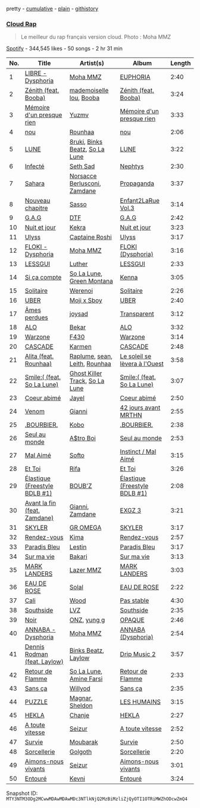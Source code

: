 pretty - [cumulative](/playlists/cumulative/37i9dQZF1DX5jNEiuvPyWr.md) - [plain](/playlists/plain/37i9dQZF1DX5jNEiuvPyWr) - [githistory](https://github.githistory.xyz/mackorone/spotify-playlist-archive/blob/main/playlists/plain/37i9dQZF1DX5jNEiuvPyWr)

### [Cloud Rap](https://open.spotify.com/playlist/37i9dQZF1DX5jNEiuvPyWr)

> Le meilleur du rap français version cloud\. Photo : Moha MMZ

[Spotify](https://open.spotify.com/user/spotify) - 344,545 likes - 50 songs - 2 hr 31 min

| No. | Title | Artist(s) | Album | Length |
|---|---|---|---|---|
| 1 | [LIBRE \- Dysphoria](https://open.spotify.com/track/50gMceCjKprl6DUYnFrWSE) | [Moha MMZ](https://open.spotify.com/artist/13fQpdj4xMKM4gbQUcB00T) | [EUPHORIA](https://open.spotify.com/album/0P0fYHITU1W4DMmLw2XtRu) | 2:40 |
| 2 | [Zénith \(feat\. Booba\)](https://open.spotify.com/track/6z41QMdRgnRTAUdcQ0pxyH) | [mademoiselle lou](https://open.spotify.com/artist/4CJClbpfpLi7UET4Nq1r3N), [Booba](https://open.spotify.com/artist/58wXmynHaAWI5hwlPZP3qL) | [Zénith \(feat\. Booba\)](https://open.spotify.com/album/7LIy7jLgPFiNJoYxnbDf8t) | 3:24 |
| 3 | [Mémoire d'un presque rien](https://open.spotify.com/track/5lQTCLF6eeHJnkS03xzWmB) | [Yuzmv](https://open.spotify.com/artist/1cYA2rnKwpVYe9iVH3Djjm) | [Mémoire d'un presque rien](https://open.spotify.com/album/589cZ1HYzFumBTBeFcK2pj) | 3:33 |
| 4 | [nou](https://open.spotify.com/track/7tOYFGZkgFJXRXvAq8GK4f) | [Rounhaa](https://open.spotify.com/artist/6jFcJYXzABu7Us9iwENUJe) | [nou](https://open.spotify.com/album/60CokyVmIeNhWiiwI8VvIZ) | 2:06 |
| 5 | [LUNE](https://open.spotify.com/track/7zRFGTlOBar8S7kK5vnZm5) | [8ruki](https://open.spotify.com/artist/0ATaMBIaHwtM6LZpQam5r2), [Binks Beatz](https://open.spotify.com/artist/7BO3t7j5tGn3OISCrYgLnJ), [So La Lune](https://open.spotify.com/artist/4ZW7BptOWzjNFLEqRiNCT7) | [LUNE](https://open.spotify.com/album/0UX8fkJ5agBevn1A4Zu1g3) | 3:22 |
| 6 | [Infecté](https://open.spotify.com/track/07mCQ6sRZzT5XoSqnA2fOW) | [Seth Sad](https://open.spotify.com/artist/4yDo1iZ02sOpLsh1oGAAg9) | [Nephtys](https://open.spotify.com/album/2jplcSiO6721Ep6E9usYyq) | 2:30 |
| 7 | [Sahara](https://open.spotify.com/track/44vdd8Qop7Xa6PxdDCKlXT) | [Norsacce Berlusconi](https://open.spotify.com/artist/6SWyMvHN1YLZ95qwbKf26N), [Zamdane](https://open.spotify.com/artist/5CtPAGoxpJ4yLJLx6CSrO8) | [Propaganda](https://open.spotify.com/album/2NNKLT6lCK6i503EqVfkjy) | 3:37 |
| 8 | [Nouveau chapitre](https://open.spotify.com/track/03qW1EfTMxq4f3S2VUh6QV) | [Sasso](https://open.spotify.com/artist/35B6bq5keTR1PYEahq1TAF) | [Enfant2LaRue Vol.3](https://open.spotify.com/album/35rQ31nB2TM6sZLDvfIvtH) | 3:14 |
| 9 | [G.A.G](https://open.spotify.com/track/3ZWw9cswGcI33ckwAje8zC) | [DTF](https://open.spotify.com/artist/37ioGUZGhKk7VjWIocx8kM) | [G.A.G](https://open.spotify.com/album/7pm92hIaWeEYJPm67Xv1mC) | 2:42 |
| 10 | [Nuit et jour](https://open.spotify.com/track/3xAlSc7IFjhBwQq4HSDpor) | [Kekra](https://open.spotify.com/artist/20pbz4TbpkBUr5JwYfGgPS) | [Nuit et jour](https://open.spotify.com/album/2VvNdPoTyrPTR30iBFzFJf) | 3:23 |
| 11 | [Ulyss](https://open.spotify.com/track/6SLrsf0RoSwEWo6jp8fF7P) | [Captaine Roshi](https://open.spotify.com/artist/4bDcCV0zjPsVs2GxtduYry) | [Ulyss](https://open.spotify.com/album/20wAvXHkfRKHNqAx9xQRbz) | 3:17 |
| 12 | [FLOKI \- Dysphoria](https://open.spotify.com/track/3vnQXpeuOqmRmYGqX7coFy) | [Moha MMZ](https://open.spotify.com/artist/13fQpdj4xMKM4gbQUcB00T) | [FLOKI \(Dysphoria\)](https://open.spotify.com/album/0vy4bHNPlmpab87j9X5v2C) | 3:16 |
| 13 | [LESSGUI](https://open.spotify.com/track/7tcsRVgsBvGGL8h9BHN1uA) | [Luther](https://open.spotify.com/artist/712cOCN3mpraX2UOgUvdHW) | [LESSGUI](https://open.spotify.com/album/0sW9FAedveHh5b62T0eIoU) | 2:33 |
| 14 | [Si ça compte](https://open.spotify.com/track/2KGyvpsnb8PXovZx4ecfUF) | [So La Lune](https://open.spotify.com/artist/4ZW7BptOWzjNFLEqRiNCT7), [Green Montana](https://open.spotify.com/artist/0zhMujl1yB8pkB023Qm4Y2) | [Kenna](https://open.spotify.com/album/76pipx8axggIWa1sXWV7K4) | 3:05 |
| 15 | [Solitaire](https://open.spotify.com/track/4yYpZTbJPa6Uoct89yXdKf) | [Werenoi](https://open.spotify.com/artist/3YBJLs7RqR0aPGBgU27nDh) | [Solitaire](https://open.spotify.com/album/1w91fuTe3zAPvcSyGlZdvE) | 2:26 |
| 16 | [UBER](https://open.spotify.com/track/08QiWwcnUHZXsyIk0BXlcD) | [Moji x Sboy](https://open.spotify.com/artist/4J3vhZNPel1Tyj2GHsXi6i) | [UBER](https://open.spotify.com/album/3jXGdIm7ZG30nb7fNxeQ3J) | 2:40 |
| 17 | [Âmes perdues](https://open.spotify.com/track/7zUgId6sQBSyaaBXbbiIf3) | [joysad](https://open.spotify.com/artist/6CZr9MXuLgVw8tcZxrf29Z) | [Transparent](https://open.spotify.com/album/4C8YgxhvIVBVPN5RvUG3hm) | 3:12 |
| 18 | [ALO](https://open.spotify.com/track/2gVEgY3FxEL8R4frXffu6E) | [Bekar](https://open.spotify.com/artist/6wjkiUBMMYSIx5UBTp7eKC) | [ALO](https://open.spotify.com/album/3RVYGYZWzZsz2grcl5CWqw) | 3:32 |
| 19 | [Warzone](https://open.spotify.com/track/3vAh3mE2xDccKEArGslrZ1) | [F430](https://open.spotify.com/artist/11ajgggOI6hGjR8CF53mhG) | [Warzone](https://open.spotify.com/album/3dcDVMzfWhzA8JwE2HIZD7) | 3:14 |
| 20 | [CASCADE](https://open.spotify.com/track/2OBxlYIG1JCFQuCKdn2177) | [Karmen](https://open.spotify.com/artist/1EIQvc0qBhTAnZAcf5REtq) | [CASCADE](https://open.spotify.com/album/3Coi3CC35a80Y5WXwlHMo2) | 2:48 |
| 21 | [Alita \(feat\. Rounhaa\)](https://open.spotify.com/track/2QpRNqd5FP0XQqRCYl2wno) | [Raplume](https://open.spotify.com/artist/2ci4Or1nFI30YCiRS2YXV8), [sean](https://open.spotify.com/artist/7CxSejERLJhkuYRU6D1d8C), [Leith](https://open.spotify.com/artist/0DQx7HJhLzjbSQNsNhrpLT), [Rounhaa](https://open.spotify.com/artist/6jFcJYXzABu7Us9iwENUJe) | [Le soleil se lèvera à l'Ouest](https://open.spotify.com/album/59tsNmPW5twlP1slvr7Lz9) | 3:58 |
| 22 | [Smile:\( \(feat\. So La Lune\)](https://open.spotify.com/track/1TBRrjtmgVxKTOJIjYiMrf) | [Ghost Killer Track](https://open.spotify.com/artist/37S0GFsBW73uqxGXNFeADJ), [So La Lune](https://open.spotify.com/artist/4ZW7BptOWzjNFLEqRiNCT7) | [Smile:\( \(feat\. So La Lune\)](https://open.spotify.com/album/4fSVefoyfmjASBGew0QzjL) | 3:07 |
| 23 | [Coeur abimé](https://open.spotify.com/track/6x40VT2kRXPiM8AiNt3txn) | [Jayel](https://open.spotify.com/artist/5kKxz4PDHgrpIt8LX3PPiF) | [Coeur abimé](https://open.spotify.com/album/50T8VXZfysf3dcpijH9sPK) | 2:50 |
| 24 | [Venom](https://open.spotify.com/track/4ko3pKC9xAtGh2pSRLn5ct) | [Gianni](https://open.spotify.com/artist/5W9ShLREoRMuXqSSYMeHqk) | [42 jours avant MRTHN](https://open.spotify.com/album/4eP8OFxMTEQJYJHiWbd9Lv) | 2:55 |
| 25 | [.BOURBIER.](https://open.spotify.com/track/3D9nVQV2jg6hkXqCzVgtWT) | [Kobo](https://open.spotify.com/artist/5O5o8ORa6JnUInvOUmmvft) | [.BOURBIER.](https://open.spotify.com/album/1nOcwKfTHvZ3rbj3MsjHpr) | 2:38 |
| 26 | [Seul au monde](https://open.spotify.com/track/4luvWLKyAZbCMqltYuD9Dc) | [A$tro Boi](https://open.spotify.com/artist/3z3ZlPSstN29UKnGUTbgVJ) | [Seul au monde](https://open.spotify.com/album/1xyOjLlsdrQkcRg3dDpDig) | 2:53 |
| 27 | [Mal Aimé](https://open.spotify.com/track/7JKWCyRBCL6NhHI8QjzDS5) | [Softo](https://open.spotify.com/artist/58WoaFxsPISuJ0iCyfizNp) | [Instinct / Mal Aimé](https://open.spotify.com/album/3i8Ck2pUhDAJhin9vfvzoK) | 3:15 |
| 28 | [Et Toi](https://open.spotify.com/track/1dKMbHYfQld5oGdGsKX3nP) | [Rifa](https://open.spotify.com/artist/7syrxKncMH592h3hwq0elv) | [Et Toi](https://open.spotify.com/album/1fYdxA0MikkymfSFfgkFpt) | 3:26 |
| 29 | [Élastique \(Freestyle BDLB \#1\)](https://open.spotify.com/track/5Qcl3FNCGGClPX9wz7pE7D) | [BOUB'Z](https://open.spotify.com/artist/1QMdau3cUloTZtR7JXpBLH) | [Élastique \(Freestyle BDLB \#1\)](https://open.spotify.com/album/3mIen5WzBCIijfMqMgoxnX) | 2:08 |
| 30 | [Avant la fin \(feat\. Zamdane\)](https://open.spotify.com/track/19OckgD8qk3bmeT4xoJ3js) | [Gianni](https://open.spotify.com/artist/5W9ShLREoRMuXqSSYMeHqk), [Zamdane](https://open.spotify.com/artist/5CtPAGoxpJ4yLJLx6CSrO8) | [EXGZ 3](https://open.spotify.com/album/30B5XqJZhEp7nJutaeqqU3) | 3:21 |
| 31 | [SKYLER](https://open.spotify.com/track/7eDBP5VI6Ouv7J39dHQo8V) | [GR OMEGA](https://open.spotify.com/artist/2OycTEXMkHcR33DNZ3BpVJ) | [SKYLER](https://open.spotify.com/album/2TDnaEceIVGmQ0pVCQUo2u) | 3:17 |
| 32 | [Rendez\-vous](https://open.spotify.com/track/33piDi5whXV52HXML5th6A) | [Kima](https://open.spotify.com/artist/0hp836fJ9Dleva1XuehHiS) | [Rendez\-vous](https://open.spotify.com/album/5mff2GrlOKdnWsGyaPsokb) | 2:57 |
| 33 | [Paradis Bleu](https://open.spotify.com/track/6d2q14a2wY6HUeLApYLdoo) | [Lestin](https://open.spotify.com/artist/3dARbB5oGnzJMklK69pwxh) | [Paradis Bleu](https://open.spotify.com/album/2KDfg8dRxwo3Y6506NqCtZ) | 3:17 |
| 34 | [Sur ma vie](https://open.spotify.com/track/6VJu3MOUWNlJhLp2QvvShl) | [Bakari](https://open.spotify.com/artist/6ENue1D9ypy32vI8BWQx33) | [Sur ma vie](https://open.spotify.com/album/37NDtMlLsm4h2hqhDbzg0m) | 3:13 |
| 35 | [MARK LANDERS](https://open.spotify.com/track/0Ob5R4MJD5L4AfCke7cJVE) | [Lazer MMZ](https://open.spotify.com/artist/5Ae1qozZeLofVqeQjJswoD) | [MARK LANDERS](https://open.spotify.com/album/5LQIFAhrEQseK0St28dQ9z) | 3:03 |
| 36 | [EAU DE ROSE](https://open.spotify.com/track/1Ko8VSowhXSS6jUMvckDB3) | [Solal](https://open.spotify.com/artist/40hwssvpT91rZpFofKyKLz) | [EAU DE ROSE](https://open.spotify.com/album/6KLapdI76CDnRYUwpwwwrY) | 2:22 |
| 37 | [Cali](https://open.spotify.com/track/3kGMQAKHYYRTKBHnTKC63C) | [Wood](https://open.spotify.com/artist/0kf6QUZVdM4imfVvEmSnm9) | [Pas stable](https://open.spotify.com/album/7oTnxM3xUaU4J3C9LiRAnA) | 4:30 |
| 38 | [Southside](https://open.spotify.com/track/3u7O99o8DB5D3r1AL37v0g) | [LVZ](https://open.spotify.com/artist/7B8kPWR00p96IXVH6u4zrf) | [Southside](https://open.spotify.com/album/18A1iN7kZJ2HbaXANnonUH) | 2:35 |
| 39 | [Noir](https://open.spotify.com/track/6xMcRSrzPJJMpH5oYDHiJk) | [ONZ](https://open.spotify.com/artist/2cHLzuB7J9TfkwTMFmTe5E), [yung g](https://open.spotify.com/artist/4Uyc1gUVun2PXGfzLGghh7) | [OPAQUE](https://open.spotify.com/album/4Nkl8GoDDewl9lcvuyVqdk) | 2:46 |
| 40 | [ANNABA \- Dysphoria](https://open.spotify.com/track/53QvbD37VhzV9huvVZ6eYL) | [Moha MMZ](https://open.spotify.com/artist/13fQpdj4xMKM4gbQUcB00T) | [ANNABA \(Dysphoria\)](https://open.spotify.com/album/7eiuFe1rIiIzcjvOUIKfzo) | 2:54 |
| 41 | [Dennis Rodman \(feat\. Laylow\)](https://open.spotify.com/track/4Sg6iFX0yKvTO1aGKB8sWL) | [Binks Beatz](https://open.spotify.com/artist/7BO3t7j5tGn3OISCrYgLnJ), [Laylow](https://open.spotify.com/artist/0LnhY2fzptb0QEs5Q5gM7S) | [Drip Music 2](https://open.spotify.com/album/5eYz4YuKj5vLWzXdOqxL3d) | 3:57 |
| 42 | [Retour de Flamme](https://open.spotify.com/track/5gogoQNUaMh4RWJLTR8TMb) | [So La Lune](https://open.spotify.com/artist/4ZW7BptOWzjNFLEqRiNCT7), [Amine Farsi](https://open.spotify.com/artist/1jsITtntorE3UE5JMAZ2j6) | [Retour de Flamme](https://open.spotify.com/album/0YwQEe8jHJQOFTCHKiwdEV) | 2:33 |
| 43 | [Sans ça](https://open.spotify.com/track/1VZr0fGotyAn61HlsUpk4R) | [Willyod](https://open.spotify.com/artist/58JTHHzGDeGIXUjUtbRvyO) | [Sans ça](https://open.spotify.com/album/7GpYNcQFtVQQfQ7wGyO3SF) | 2:35 |
| 44 | [PUZZLE](https://open.spotify.com/track/0yEnRdHmfVURCjohBb7WT3) | [Magnar](https://open.spotify.com/artist/7I5n9ZSyE7tLoQusKJwyja), [Sheldon](https://open.spotify.com/artist/6162ZDzd0LT28Lxdj52jjK) | [LES HUMAINS](https://open.spotify.com/album/5bjoZWJkq94BDzg2ehm6SD) | 3:15 |
| 45 | [HEKLA](https://open.spotify.com/track/0Tr0TQ1Jca4eEXMwON5XMt) | [Chanje](https://open.spotify.com/artist/5BZQ1LKKtw3uu6NIJdlU4Y) | [HEKLA](https://open.spotify.com/album/5yeEwZ9b8zPXWrFoA3jw6R) | 2:27 |
| 46 | [A toute vitesse](https://open.spotify.com/track/4phmBSG3bn6OC5Cs6QunPl) | [Seizur](https://open.spotify.com/artist/0T78Z9fFMf6PfPYMybM0ZF) | [A toute vitesse](https://open.spotify.com/album/1tFG0ErIbNpLaT9OeufOI4) | 2:52 |
| 47 | [Survie](https://open.spotify.com/track/19uvmgboe6YrLBsIENp0bf) | [Moubarak](https://open.spotify.com/artist/5E62kscxqQ6HRcRRsxm1n1) | [Survie](https://open.spotify.com/album/2wkz1N1u5P9c8EvHv8tzDC) | 2:50 |
| 48 | [Sorcellerie](https://open.spotify.com/track/0tE3YgjdLTsyHXqVDMQRup) | [Golgoth](https://open.spotify.com/artist/6YPGhj88VOEmQ6e9qTotvA) | [Sorcellerie](https://open.spotify.com/album/3Bu0F3D4cRVX54BSPpni0k) | 2:20 |
| 49 | [Aimons\-nous vivants](https://open.spotify.com/track/6tkYlbsNN6crQj12xjSHdH) | [Seizur](https://open.spotify.com/artist/0T78Z9fFMf6PfPYMybM0ZF) | [Aimons\-nous vivants](https://open.spotify.com/album/4BRpzc1UlPvVUwT5OSGBLL) | 3:01 |
| 50 | [Entouré](https://open.spotify.com/track/0QCYP1iOuCR01mwtWkmZSd) | [Kevni](https://open.spotify.com/artist/02WdyNlw433XSxlOPC7FhA) | [Entouré](https://open.spotify.com/album/3yDoo7wmxIX6MRwKSMY2bL) | 3:24 |

Snapshot ID: `MTY3NTM3ODg2MCwwMDAwMDAwMDc3NTlkNjQ2MzBiMzliZjQyOTI1OTRiMWZhODcwZmQ4`
